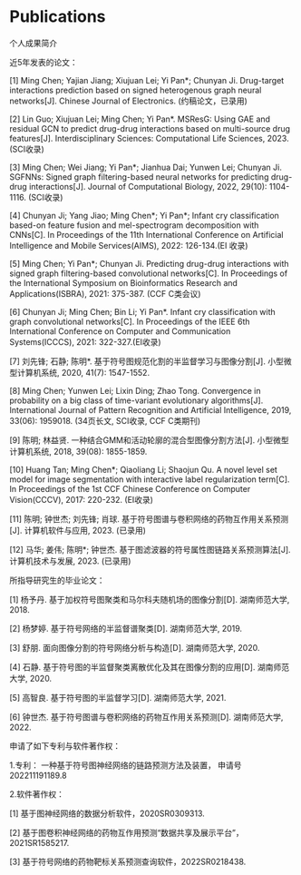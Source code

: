 # Publications
个人成果简介

近5年发表的论文：

[1] Ming Chen; Yajian Jiang; Xiujuan Lei; Yi Pan*; Chunyan Ji. Drug-target interactions prediction based on signed heterogenous graph neural networks[J]. Chinese Journal of Electronics. (约稿论文，已录用)

[2] Lin Guo; Xiujuan Lei; Ming Chen; Yi Pan*. MSResG: Using GAE and residual GCN to predict drug-drug interactions based on multi-source drug features[J]. Interdisciplinary Sciences: Computational Life Sciences, 2023. (SCI收录)

[3] Ming Chen; Wei Jiang; Yi Pan*; Jianhua Dai; Yunwen Lei; Chunyan Ji. SGFNNs: Signed graph filtering-based neural networks for predicting drug-drug interactions[J]. Journal of Computational Biology, 2022, 29(10): 1104-1116. (SCI收录)

[4] Chunyan Ji; Yang Jiao; Ming Chen*; Yi Pan*; Infant cry classification based-on feature fusion and mel-spectrogram decomposition with CNNs[C]. In Proceedings of the 11th International Conference on Artificial Intelligence and Mobile Services(AIMS), 2022: 126-134.(EI 收录)

[5] Ming Chen; Yi Pan*; Chunyan Ji. Predicting drug-drug interactions with signed graph filtering-based convolutional networks[C]. In Proceedings of the International Symposium on Bioinformatics Research and Applications(ISBRA), 2021: 375-387. (CCF C类会议)

[6] Chunyan Ji; Ming Chen; Bin Li; Yi Pan*. Infant cry classification with graph convolutional networks[C]. In Proceedings of the IEEE 6th International Conference on Computer and Communication Systems(ICCCS), 2021: 322-327.(EI收录)

[7] 刘先锋; 石静; 陈明*. 基于符号图规范化割的半监督学习与图像分割[J]. 小型微型计算机系统, 2020, 41(7): 1547-1552. 

[8] Ming Chen; Yunwen Lei; Lixin Ding; Zhao Tong. Convergence in probability on a big class of time-variant evolutionary algorithms[J]. International Journal of Pattern Recognition and Artificial Intelligence, 2019, 33(06): 1959018. (34页长文, SCI收录, CCF C类期刊)

[9] 陈明; 林益贤. 一种结合GMM和活动轮廓的混合型图像分割方法[J]. 小型微型计算机系统, 2018, 39(08): 1855-1859.

[10] Huang Tan; Ming Chen*; Qiaoliang Li; Shaojun Qu. A novel level set model for image segmentation with interactive label regularization term[C]. In Proceedings of the 1st CCF Chinese Conference on Computer Vision(CCCV), 2017: 220-232. (EI收录) 

[11] 陈明; 钟世杰; 刘先锋; 肖球. 基于符号图谱与卷积网络的药物互作用关系预测[J]. 计算机软件与应用, 2023. (已录用)

[12] 马华; 姜伟; 陈明*; 钟世杰. 基于图滤波器的符号属性图链路关系预测算法[J]. 计算机技术与发展, 2023. (已录用)

所指导研究生的毕业论文：

[1] 杨予丹. 基于加权符号图聚类和马尔科夫随机场的图像分割[D]. 湖南师范大学, 2018.

[2] 杨梦婷. 基于符号网络的半监督谱聚类[D]. 湖南师范大学, 2019.

[3] 舒朋. 面向图像分割的符号网络分析与构造[D]. 湖南师范大学, 2020.

[4] 石静. 基于符号图的半监督聚类离散优化及其在图像分割的应用[D]. 湖南师范大学, 2020.

[5] 高智良. 基于符号图的半监督学习[D]. 湖南师范大学, 2021.

[6] 钟世杰. 基于符号图谱与卷积网络的药物互作用关系预测[D]. 湖南师范大学, 2022.

申请了如下专利与软件著作权：

1.专利：
一种基于符号图神经网络的链路预测方法及装置， 申请号202211191189.8

2.软件著作权：

[1] 基于图神经网络的数据分析软件，2020SR0309313.

[2] 基于图卷积神经网络的药物互作用预测“数据共享及展示平台”，2021SR1585217.

[3] 基于符号网络的药物靶标关系预测查询软件，2022SR0218438.

